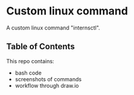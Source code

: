 # Custom linux command

A custom linux command "internsctl".

## Table of Contents
This repo contains:
- bash code
- screenshots of commands
- workflow through draw.io
